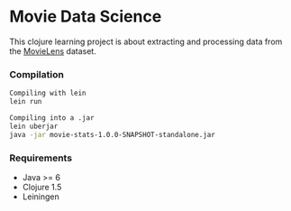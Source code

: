 # Movie Data Science

This clojure learning project is about extracting and processing data from the [MovieLens](http://movielens.org) dataset.

### Compilation

```sh
Compiling with lein
lein run

Compiling into a .jar
lein uberjar
java -jar movie-stats-1.0.0-SNAPSHOT-standalone.jar
```

### Requirements

* Java >= 6
* Clojure 1.5
* Leiningen